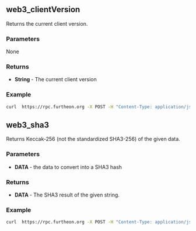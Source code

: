 ## web3_clientVersion

Returns the current client version.

### Parameters

None

### Returns


*  <b>  String </b> - The current client version

### Example

````bash
curl  https://rpc.furtheon.org -X POST -H "Content-Type: application/json" --data '{"jsonrpc":"2.0","method":"web3_clientVersion","params":[],"id":1}'
````

## web3_sha3

Returns Keccak-256 (not the standardized SHA3-256) of the given data.

### Parameters

*  <b> DATA </b> - the data to convert into a SHA3 hash

### Returns


*  <b>DATA </b> - The SHA3 result of the given string.

### Example

````bash
curl  https://rpc.furtheon.org -X POST -H "Content-Type: application/json" --data '{"jsonrpc":"2.0","method":"web3_sha3","params":["0x68656c6c6f20776f726c64"],"id":1}'
````
